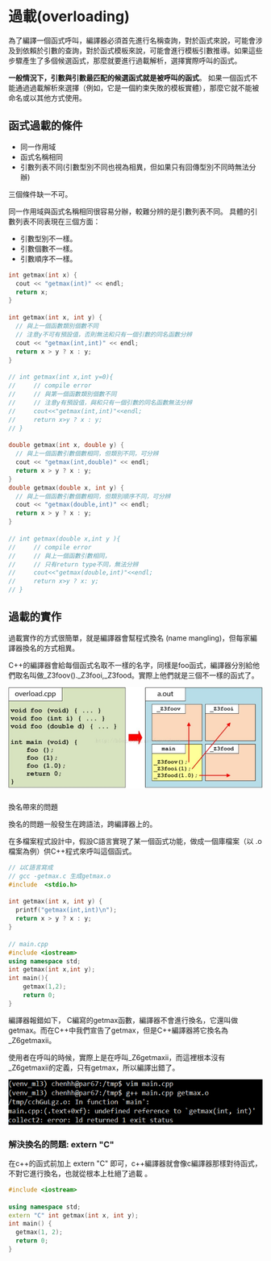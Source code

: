 # 過載\(overloading\)

為了編譯一個函式呼叫，編譯器必須首先進行名稱查詢，對於函式來說，可能會涉及到依賴於引數的查詢，對於函式模板來說，可能會進行模板引數推導。如果這些步驟產生了多個候選函式，那麼就要進行過載解析，選擇實際呼叫的函式。

**一般情況下，引數與引數最匹配的候選函式就是被呼叫的函式**。
 如果一個函式不能通過過載解析來選擇（例如，它是一個約束失敗的模板實體），那麼它就不能被命名或以其他方式使用。

## 函式過載的條件

* 同一作用域
* 函式名稱相同
* 引數列表不同\(引數型別不同也視為相異，但如果只有回傳型別不同時無法分辦\)

三個條件缺一不可。

同一作用域與函式名稱相同很容易分辦，較難分辨的是引數列表不同。
 具體的引數列表不同表現在三個方面：

* 引數型別不一樣。
* 引數個數不一樣。
* 引數順序不一樣。

```cpp
int getmax(int x) {
  cout << "getmax(int)" << endl;
  return x;
}

int getmax(int x, int y) {
  // 與上一個函數類別個數不同
  // 注意y不可有預設值，否則無法和只有一個引數的同名函數分辨
  cout << "getmax(int,int)" << endl;
  return x > y ? x : y;
}

// int getmax(int x,int y=0){
//     // compile error
//     // 與第一個函數類別個數不同
//     // 注意y有預設值，與和只有一個引數的同名函數無法分辨
//     cout<<"getmax(int,int)"<<endl;
//     return x>y ? x : y;
// }

double getmax(int x, double y) {
  // 與上一個函數引數個數相同，但類別不同，可分辨
  cout << "getmax(int,double)" << endl;
  return x > y ? x : y;
}
double getmax(double x, int y) {
  // 與上一個函數引數個數相同，但類別順序不同，可分辨
  cout << "getmax(double,int)" << endl;
  return x > y ? x : y;
}

// int getmax(double x,int y ){
//     // compile error
//     // 與上一個函數引數相同，
//     // 只有return type不同，無法分辨
//     cout<<"getmax(double,int)"<<endl;
//     return x>y ? x: y;
// }
```

## 過載的實作

過載實作的方式很簡單，就是編譯器會幫程式換名 \(name mangling\)，但每家編譯器換名的方式相異。

C++的編譯器會給每個函式名取不一樣的名字，同樣是foo函式，編譯器分別給他們取名叫做\_Z3foov\(\).\_Z3fooi,\_Z3food。實際上他們就是三個不一樣的函式了。

![overloading&#x5BE6;&#x4F5C;&#xFF0C;&#x7DE8;&#x8B6F;&#x5668;&#x6703;&#x5E6B;&#x51FD;&#x6578;&#x63DB;&#x540D;](../.gitbook/assets/overloading_implementation.jpg)

### 
換名帶來的問題

換名的問題一般發生在跨語法，跨編譯器上的。

在多檔案程式設計中，假設C語言實現了某一個函式功能，做成一個庫檔案（以 .o 檔案為例）供C++程式來呼叫這個函式。

```cpp
// 以C語言寫成
// gcc -getmax.c 生成getmax.o
#include  <stdio.h>

int getmax(int x, int y) {
  printf("getmax(int,int)\n");
  return x > y ? x : y;
}

// main.cpp
#include <iostream>
using namespace std;
int getmax(int x,int y);
int main(){
    getmax(1,2);
    return 0;
}
```

編譯器報錯如下，  C編寫的getmax函數，編譯器不會進行換名，它還叫做getmax。而在C++中我們宣告了getmax，但是C++編譯器將它換名為\_Z6getmaxii。

使用者在呼叫的時候，實際上是在呼叫\_Z6getmaxii，而這裡根本沒有\_Z6getmaxii的定義，只有getmax，所以編譯出錯了。

![C++&#x4F7F;&#x7528;C&#x7684;&#x51FD;&#x5F0F;&#xFF0C;&#x6703;&#x56E0;&#x63DB;&#x540D;&#x800C;&#x627E;&#x4E0D;&#x5230;&#x51FD;&#x5F0F;](../.gitbook/assets/overloading_name_mangling.png)

### 解決換名的問題: extern "C"

在c++的函式前加上 extern "C" 即可，c++編譯器就會像c編譯器那樣對待函式，不對它進行換名，也就從根本上杜絕了過載
。

```cpp
#include <iostream>

using namespace std;
extern "C" int getmax(int x, int y);
int main() {
  getmax(1, 2);
  return 0;
}
```



### 







## 

## 



